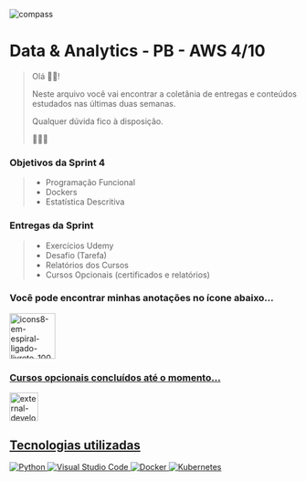 ![compass](https://vetores.org/d/compass-uol.svg)

# Data & Analytics - PB - AWS 4/10

> Olá 👋🏼! 
> 
> Neste arquivo você vai encontrar a coletânia de entregas e conteúdos estudados nas últimas duas semanas.
> 
> Qualquer dúvida fico à disposição. 
> 
> 👩🏻‍💻

### Objetivos da Sprint 4
>
> - Programação Funcional
> - Dockers
> - Estatística Descritiva
>
### Entregas da Sprint
>
> - Exercícios Udemy
> - Desafio (Tarefa)
> - Relatórios dos Cursos
> - Cursos Opcionais (certificados e relatórios)
>

### Você pode encontrar minhas anotações no ícone abaixo...
 <div> 
  <a href="https://github.com/paularcsarruda/Compass/tree/main/Caderno" target="_blank"><img width="80" height="80" src="https://github.com/paularcsarruda/Compass/assets/122739036/c133549e-8dc5-46dd-830e-0679abbaebb5" alt="icons8-em-espiral-ligado-livreto-100"/>
  </div>
   
### Cursos opcionais concluídos até o momento...
 <div> 
  <a href="https://github.com/paularcsarruda/Compass/tree/main/Opcionais" target="_blank"><img width="50" height="50" src="https://img.icons8.com/external-flaticons-lineal-color-flat-icons/64/external-developer-web-development-flaticons-lineal-color-flat-icons.png" alt="external-developer-web-development-flaticons-lineal-color-flat-icons"/>
  </div>
    
## Tecnologias utilizadas
![Python](https://img.shields.io/badge/python-3670A0?style=for-the-badge&logo=python&logoColor=ffdd54)
![Visual Studio Code](https://img.shields.io/badge/Visual%20Studio%20Code-0078d7.svg?style=for-the-badge&logo=visual-studio-code&logoColor=white)
![Docker](https://img.shields.io/badge/docker-%230db7ed.svg?style=for-the-badge&logo=docker&logoColor=white)
![Kubernetes](https://img.shields.io/badge/kubernetes-%23326ce5.svg?style=for-the-badge&logo=kubernetes&logoColor=white)
